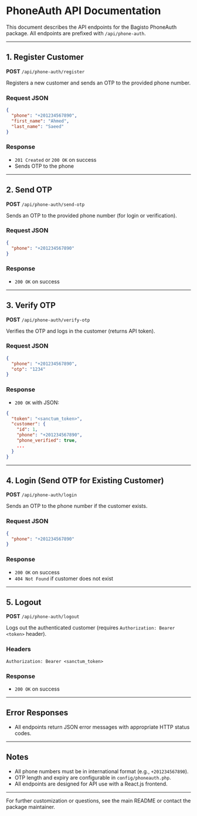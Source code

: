 # PhoneAuth API Documentation

This document describes the API endpoints for the Bagisto PhoneAuth package. All endpoints are prefixed with `/api/phone-auth`.

---

## 1. Register Customer

**POST** `/api/phone-auth/register`

Registers a new customer and sends an OTP to the provided phone number.

### Request JSON
```json
{
  "phone": "+201234567890",
  "first_name": "Ahmed",
  "last_name": "Saeed"
}
```

### Response
- `201 Created` or `200 OK` on success
- Sends OTP to the phone

---

## 2. Send OTP

**POST** `/api/phone-auth/send-otp`

Sends an OTP to the provided phone number (for login or verification).

### Request JSON
```json
{
  "phone": "+201234567890"
}
```

### Response
- `200 OK` on success

---

## 3. Verify OTP

**POST** `/api/phone-auth/verify-otp`

Verifies the OTP and logs in the customer (returns API token).

### Request JSON
```json
{
  "phone": "+201234567890",
  "otp": "1234"
}
```

### Response
- `200 OK` with JSON:
```json
{
  "token": "<sanctum_token>",
  "customer": {
    "id": 1,
    "phone": "+201234567890",
    "phone_verified": true,
    ...
  }
}
```

---

## 4. Login (Send OTP for Existing Customer)

**POST** `/api/phone-auth/login`

Sends an OTP to the phone number if the customer exists.

### Request JSON
```json
{
  "phone": "+201234567890"
}
```

### Response
- `200 OK` on success
- `404 Not Found` if customer does not exist

---

## 5. Logout

**POST** `/api/phone-auth/logout`

Logs out the authenticated customer (requires `Authorization: Bearer <token>` header).

### Headers
```
Authorization: Bearer <sanctum_token>
```

### Response
- `200 OK` on success

---

## Error Responses
- All endpoints return JSON error messages with appropriate HTTP status codes.

---

## Notes
- All phone numbers must be in international format (e.g., `+201234567890`).
- OTP length and expiry are configurable in `config/phoneauth.php`.
- All endpoints are designed for API use with a React.js frontend.

---

For further customization or questions, see the main README or contact the package maintainer.
